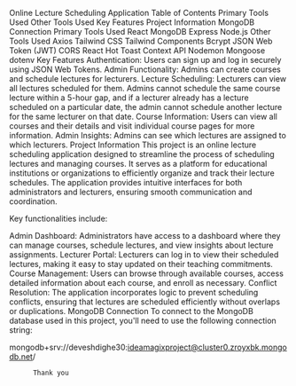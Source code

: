Online Lecture Scheduling Application
Table of Contents
Primary Tools Used
Other Tools Used
Key Features
Project Information
MongoDB Connection
Primary Tools Used
React
MongoDB
Express
Node.js
Other Tools Used
Axios
Tailwind CSS
Tailwind Components
Bcrypt
JSON Web Token (JWT)
CORS
React Hot Toast
Context API
Nodemon
Mongoose
dotenv
Key Features
Authentication: Users can sign up and log in securely using JSON Web Tokens.
Admin Functionality: Admins can create courses and schedule lectures for lecturers.
Lecture Scheduling: Lecturers can view all lectures scheduled for them. Admins cannot schedule the same course lecture within a 5-hour gap, and if a lecturer already has a lecture scheduled on a particular date, the admin cannot schedule another lecture for the same lecturer on that date.
Course Information: Users can view all courses and their details and visit individual course pages for more information.
Admin Insights: Admins can see which lectures are assigned to which lecturers.
Project Information
This project is an online lecture scheduling application designed to streamline the process of scheduling lectures and managing courses. It serves as a platform for educational institutions or organizations to efficiently organize and track their lecture schedules. The application provides intuitive interfaces for both administrators and lecturers, ensuring smooth communication and coordination.

Key functionalities include:

Admin Dashboard: Administrators have access to a dashboard where they can manage courses, schedule lectures, and view insights about lecture assignments.
Lecturer Portal: Lecturers can log in to view their scheduled lectures, making it easy to stay updated on their teaching commitments.
Course Management: Users can browse through available courses, access detailed information about each course, and enroll as necessary.
Conflict Resolution: The application incorporates logic to prevent scheduling conflicts, ensuring that lectures are scheduled efficiently without overlaps or duplications.
MongoDB Connection
To connect to the MongoDB database used in this project, you'll need to use the following connection string:

mongodb+srv://deveshdighe30:ideamagixproject@cluster0.zroyxbk.mongodb.net/



          Thank you
